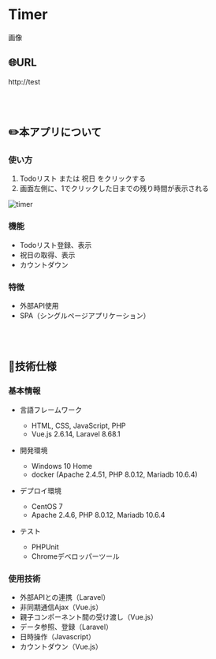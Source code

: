 # Timer

画像

## :globe_with_meridians:URL
http://test

<br>
<br>

## :pencil2:本アプリについて

### 使い方
1. Todoリスト または 祝日 をクリックする
2. 画面左側に、1でクリックした日までの残り時間が表示される

![timer](https://user-images.githubusercontent.com/92190851/141150193-fb8ae32c-c27c-4f08-9d4a-eadb23ee0162.png)

### 機能

- Todoリスト登録、表示
- 祝日の取得、表示
- カウントダウン

### 特徴

- 外部API使用
- SPA（シングルページアプリケーション）

<br>
<br>

## :page_facing_up:技術仕様

### 基本情報
- 言語フレームワーク
    - HTML, CSS, JavaScript, PHP
    - Vue.js 2.6.14, Laravel 8.68.1

- 開発環境
    - Windows 10 Home
    - docker (Apache 2.4.51, PHP 8.0.12, Mariadb 10.6.4)

- デプロイ環境
    - CentOS 7
    - Apache 2.4.6, PHP 8.0.12, Mariadb 10.6.4

- テスト
    - PHPUnit
    - Chromeデベロッパーツール

### 使用技術

- 外部APIとの連携（Laravel）
- 非同期通信Ajax（Vue.js）
- 親子コンポーネント間の受け渡し（Vue.js）
- データ参照、登録（Laravel）
- 日時操作（Javascript）
- カウントダウン（Vue.js）
